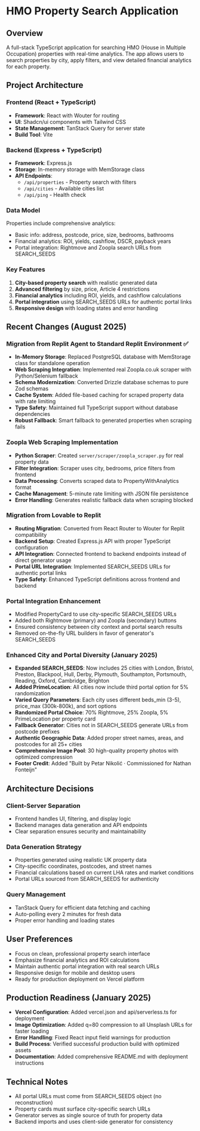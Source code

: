 # HMO Property Search Application

## Overview
A full-stack TypeScript application for searching HMO (House in Multiple Occupation) properties with real-time analytics. The app allows users to search properties by city, apply filters, and view detailed financial analytics for each property.

## Project Architecture

### Frontend (React + TypeScript)
- **Framework**: React with Wouter for routing
- **UI**: Shadcn/ui components with Tailwind CSS
- **State Management**: TanStack Query for server state
- **Build Tool**: Vite

### Backend (Express + TypeScript)
- **Framework**: Express.js
- **Storage**: In-memory storage with MemStorage class
- **API Endpoints**: 
  - `/api/properties` - Property search with filters
  - `/api/cities` - Available cities list
  - `/api/ping` - Health check

### Data Model
Properties include comprehensive analytics:
- Basic info: address, postcode, price, size, bedrooms, bathrooms
- Financial analytics: ROI, yields, cashflow, DSCR, payback years
- Portal integration: Rightmove and Zoopla search URLs from SEARCH_SEEDS

### Key Features
1. **City-based property search** with realistic generated data
2. **Advanced filtering** by size, price, Article 4 restrictions
3. **Financial analytics** including ROI, yields, and cashflow calculations
4. **Portal integration** using SEARCH_SEEDS URLs for authentic portal links
5. **Responsive design** with loading states and error handling

## Recent Changes (August 2025)

### Migration from Replit Agent to Standard Replit Environment ✅
- **In-Memory Storage**: Replaced PostgreSQL database with MemStorage class for standalone operation
- **Web Scraping Integration**: Implemented real Zoopla.co.uk scraper with Python/Selenium fallback
- **Schema Modernization**: Converted Drizzle database schemas to pure Zod schemas
- **Cache System**: Added file-based caching for scraped property data with rate limiting
- **Type Safety**: Maintained full TypeScript support without database dependencies
- **Robust Fallback**: Smart fallback to generated properties when scraping fails

### Zoopla Web Scraping Implementation
- **Python Scraper**: Created `server/scraper/zoopla_scraper.py` for real property data
- **Filter Integration**: Scraper uses city, bedrooms, price filters from frontend
- **Data Processing**: Converts scraped data to PropertyWithAnalytics format  
- **Cache Management**: 5-minute rate limiting with JSON file persistence
- **Error Handling**: Generates realistic fallback data when scraping blocked

### Migration from Lovable to Replit
- **Routing Migration**: Converted from React Router to Wouter for Replit compatibility
- **Backend Setup**: Created Express.js API with proper TypeScript configuration
- **API Integration**: Connected frontend to backend endpoints instead of direct generator usage
- **Portal URL Integration**: Implemented SEARCH_SEEDS URLs for authentic portal links
- **Type Safety**: Enhanced TypeScript definitions across frontend and backend

### Portal Integration Enhancement
- Modified PropertyCard to use city-specific SEARCH_SEEDS URLs
- Added both Rightmove (primary) and Zoopla (secondary) buttons
- Ensured consistency between city context and portal search results
- Removed on-the-fly URL builders in favor of generator's SEARCH_SEEDS

### Enhanced City and Portal Diversity (January 2025)
- **Expanded SEARCH_SEEDS**: Now includes 25 cities with London, Bristol, Preston, Blackpool, Hull, Derby, Plymouth, Southampton, Portsmouth, Reading, Oxford, Cambridge, Brighton
- **Added PrimeLocation**: All cities now include third portal option for 5% randomization
- **Varied Query Parameters**: Each city uses different beds_min (3-5), price_max (300k-800k), and sort options
- **Randomized Portal Choice**: 70% Rightmove, 25% Zoopla, 5% PrimeLocation per property card
- **Fallback Generator**: Cities not in SEARCH_SEEDS generate URLs from postcode prefixes
- **Authentic Geographic Data**: Added proper street names, areas, and postcodes for all 25+ cities
- **Comprehensive Image Pool**: 30 high-quality property photos with optimized compression
- **Footer Credit**: Added "Built by Petar Nikolić · Commissioned for Nathan Fonteijn"

## Architecture Decisions

### Client-Server Separation
- Frontend handles UI, filtering, and display logic
- Backend manages data generation and API endpoints
- Clear separation ensures security and maintainability

### Data Generation Strategy
- Properties generated using realistic UK property data
- City-specific coordinates, postcodes, and street names
- Financial calculations based on current LHA rates and market conditions
- Portal URLs sourced from SEARCH_SEEDS for authenticity

### Query Management
- TanStack Query for efficient data fetching and caching
- Auto-polling every 2 minutes for fresh data
- Proper error handling and loading states

## User Preferences
- Focus on clean, professional property search interface
- Emphasize financial analytics and ROI calculations
- Maintain authentic portal integration with real search URLs
- Responsive design for mobile and desktop users
- Ready for production deployment on Vercel platform

## Production Readiness (January 2025)
- **Vercel Configuration**: Added vercel.json and api/serverless.ts for deployment
- **Image Optimization**: Added q=80 compression to all Unsplash URLs for faster loading
- **Error Handling**: Fixed React input field warnings for production
- **Build Process**: Verified successful production build with optimized assets
- **Documentation**: Added comprehensive README.md with deployment instructions

## Technical Notes
- All portal URLs must come from SEARCH_SEEDS object (no reconstruction)
- Property cards must surface city-specific search URLs
- Generator serves as single source of truth for property data
- Backend imports and uses client-side generator for consistency